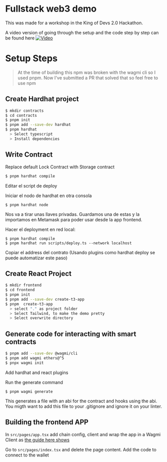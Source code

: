 # Fullstack web3 demo

This was made for a workshop in the King of Devs 2.0 Hackathon.

A video version of going through the setup and the code step by step can be found here
[![Video](https://img.youtube.com/vi/fhLlgfIrElI/maxresdefault.jpg)](https://www.youtube.com/live/fhLlgfIrElI?feature=share&t=13712)

# Setup Steps

> At the time of building this npm was broken with the wagmi cli so I used pnpm. Now I've submitted a PR that solved that so feel free to use npm

## Create Hardhat project

```bash
$ mkdir contracts
$ cd contracts
$ pnpm init
$ pnpm add --save-dev hardhat
$ pnpm hardhat
  > Select typescript
  > Install dependencies
```

## Write Contract

Replace default Lock Contract with Storage contract

```bash
$ pnpm hardhat compile
```
Editar el script de deploy

Iniciar el nodo de hardhat en otra consola
```
$ pnpm hardhat node
```
Nos va a tirar unas llaves privadas. Guardamos una de estas y la importamos en Metamask para poder usar desde la app frontend.

Hacer el deployment en red local:
```
$ pnpm hardhat compile
$ pnpm hardhat run scripts/deploy.ts --network localhost
```
Copiar el address del contrato (Usando plugins como hardhat deploy se puede automatizar este paso)

## Create React Project

```bash
$ mkdir frontend
$ cd frontend
$ pnpm init
$ pnpm add --save-dev create-t3-app
$ pnpm  create-t3-app
  > select "." as project folder
  > Select Tailwind, to make the demo pretty
  > Select overwrite directory
```

## Generate code for interacting with smart contracts

```bash
$ pnpm add --save-dev @wagmi/cli
$ pnpm add wagmi ethers@^5
$ pnpx wagmi init
```

Add hardhat and react plugins

Run the generate command 
```
$ pnpm wagmi generate
```

This generates a file with an abi for the contract and hooks using the abi. You migth want to add this file to your .gitignore and ignore it on your linter.

## Building the frontend APP

In `src/pages/app.tsx` add chain config, client and wrap the app in a Wagmi Client as [the guide here shows](https://wagmi.sh/react/getting-started)

Go to `src/pages/index.tsx` and delete the page content.
Add the code to connect to the wallet
